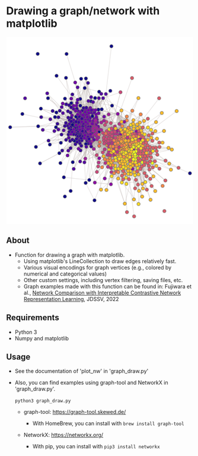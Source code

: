 # Drawing a graph/network with matplotlib

<img src="images/example.png">

About
-----
* Function for drawing a graph with matplotlib.
  * Using matplotlib's LineCollection to draw edges relatively fast.
  * Various visual encodings for graph vertices (e.g., colored by numerical and categorical values)
  * Other custom settings, including vertex filtering, saving files, etc.
  * Graph examples made with this function can be found in: Fujiwara et al., [Network Comparison with Interpretable Contrastive Network Representation Learning](https://jdssv.org/index.php/jdssv/%20article/view/56), JDSSV, 2022

Requirements
-----
* Python 3
* Numpy and matplotlib

Usage
-----
* See the documentation of 'plot_nw' in 'graph_draw.py'
* Also, you can find examples using graph-tool and NetworkX in 'graph_draw.py'.

  `python3 graph_draw.py`

  * graph-tool: https://graph-tool.skewed.de/

    * With HomeBrew, you can install with `brew install graph-tool`

  * NetworkX: https://networkx.org/

    * With pip, you can install with `pip3 install networkx`
